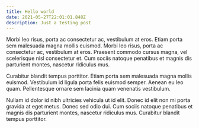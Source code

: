 ```yaml
---
title: Hello world
date: 2021-05-27T22:01:01.848Z
description: Just a testing post
---
```

Morbi leo risus, porta ac consectetur ac, vestibulum at eros. Etiam porta sem malesuada magna mollis euismod. Morbi leo risus, porta ac consectetur ac, vestibulum at eros. Praesent commodo cursus magna, vel scelerisque nisl consectetur et. Cum sociis natoque penatibus et magnis dis parturient montes, nascetur ridiculus mus.

Curabitur blandit tempus porttitor. Etiam porta sem malesuada magna mollis euismod. Vestibulum id ligula porta felis euismod semper. Aenean eu leo quam. Pellentesque ornare sem lacinia quam venenatis vestibulum.

Nullam id dolor id nibh ultricies vehicula ut id elit. Donec id elit non mi porta gravida at eget metus. Donec sed odio dui. Cum sociis natoque penatibus et magnis dis parturient montes, nascetur ridiculus mus. Curabitur blandit tempus porttitor.
